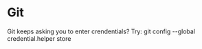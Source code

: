 # Git

Git keeps asking you to enter crendentials?
Try: git config --global credential.helper store
